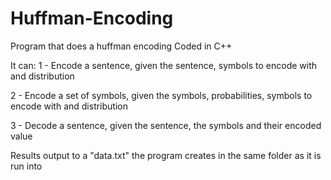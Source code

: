 # Huffman-Encoding
Program that does a huffman encoding
Coded in C++

It can:
1 - Encode a sentence, given the sentence, symbols to encode with and distribution

2 - Encode a set of symbols, given the symbols, probabilities, symbols to encode with and distribution

3 - Decode a sentence, given the sentence, the symbols and their encoded value

Results output to a "data.txt" the program creates in the same folder as it is run into
